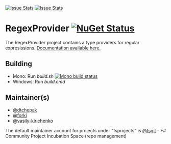 [![Issue Stats](http://issuestats.com/github/fsProjects/FSharp.Text.RegexProvider/badge/issue)](http://issuestats.com/github/fsProjects/FSharp.Text.RegexProvider)
[![Issue Stats](http://issuestats.com/github/fsProjects/FSharp.Text.RegexProvider/badge/pr)](http://issuestats.com/github/fsProjects/FSharp.Text.RegexProvider)

RegexProvider [![NuGet Status](http://img.shields.io/nuget/v/FSharp.Text.RegexProvider.svg?style=flat)](https://www.nuget.org/packages/FSharp.Text.RegexProvider/)
=============

The RegexProvider project contains a type providers for regular expresissions. <a href="http://fsprojects.github.io/FSharp.Text.RegexProvider" target="_blank">Documentation available here.</a>

## Building

* Mono: Run *build.sh*  [![Mono build status](https://travis-ci.org/fsprojects/FSharp.Text.RegexProvider.png)](https://travis-ci.org/fsprojects/FSharp.Text.RegexProvider)
* Windows: Run *build.cmd* 

## Maintainer(s)

- [@dtchepak](https://github.com/dtchepak)
- [@forki](https://github.com/forki)
- [@vasily-kirichenko](https://github.com/vasily-kirichenko)

The default maintainer account for projects under "fsprojects" is [@fsgit](https://github.com/fsgit) - F# Community Project Incubation Space (repo management)
